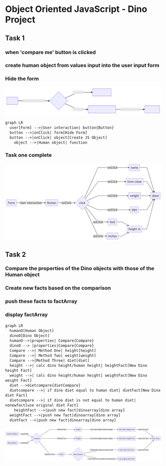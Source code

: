 # Object Oriented JavaScript - Dino Project

## Task 1
### when 'compare me' button is clicked 
### create human object from values input into the user input form
### Hide the form

![Task 1 Flow Chart](https://github.com/tastethedream/javascriptnanodegree/blob/master/images/dinotask1.svg "Dino Task 1")

```
graph LR
  user[Form] -->|User interaction| button{Button}
  button -->|onClick| form[Hide Form]
  button -->|onClick| object[Create JS Object]
	object -->|Human object| function	
```
### Task one complete

![Task 1 Flow Chart complete](https://github.com/tastethedream/javascriptnanodegree/blob/master/images/task1complete.png "Dino Task 1 complete")


## Task 2
### Compare the properties of the Dino objects with those of the Human object
### Create new facts based on the comparison
### push these facts to factArray
### display factArray

```
graph LR
  humanO[Human Object]
  dinoO[Dino Object]
  humanO-->|properties| Compare{Compare}
  dinoO --> |properties|Compare{Compare}
  Compare -->| Method One| height[height]
  Compare -->| Method Two| weight[weight]
  Compare -->|Method Three| diet[diet]
  height -->| calc dino height/human height| heightFact[New Dino height Fact]
  weight -->| calc dino height/human height| weightFact[New Dino weight Fact]
  diet -->dietcompare{dietCompare}
  dietcompare -->| if dino diet equal to human diet| dietFact[New Dino diet Fact]
  dietcompare -->| if dino diet is not equal to human diet| nonewfact[use original diet Fact]
	heightFact -->|push new fact|dinoarray[dino array]
  weightFact -->|push new fact|dinoarray[dino array]
  dietFact -->|push new fact|dinoarray[dino array]
  ```
  ![Task 2 Flow Chart ](https://github.com/tastethedream/javascriptnanodegree/blob/master/images/task2.png "Dino Task 2")